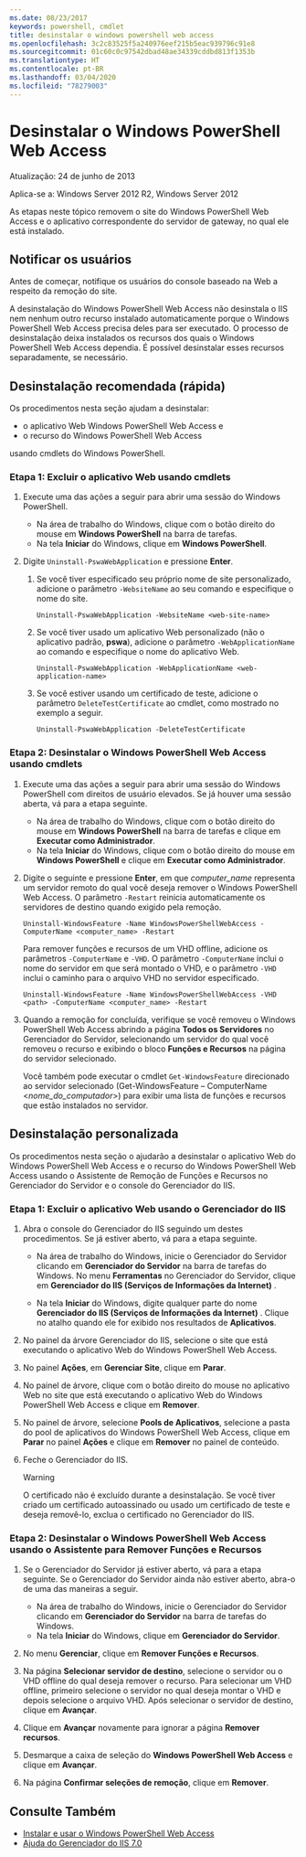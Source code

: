 ```yaml
---
ms.date: 08/23/2017
keywords: powershell, cmdlet
title: desinstalar o windows powershell web access
ms.openlocfilehash: 3c2c83525f5a240976eef215b5eac939796c91e8
ms.sourcegitcommit: 01c60c0c97542dbad48ae34339cddbd813f1353b
ms.translationtype: HT
ms.contentlocale: pt-BR
ms.lasthandoff: 03/04/2020
ms.locfileid: "78279003"
---
```

# <a name="uninstall-windows-powershell-web-access"></a>Desinstalar o Windows PowerShell Web Access

Atualização: 24 de junho de 2013

Aplica-se a: Windows Server 2012 R2, Windows Server 2012

As etapas neste tópico removem o site do Windows PowerShell Web Access e o aplicativo correspondente do servidor de gateway, no qual ele está instalado.

## <a name="notify-users"></a>Notificar os usuários

Antes de começar, notifique os usuários do console baseado na Web a respeito da remoção do site.

A desinstalação do Windows PowerShell Web Access não desinstala o IIS nem nenhum outro recurso instalado automaticamente porque o Windows PowerShell Web Access precisa deles para ser executado. O processo de desinstalação deixa instalados os recursos dos quais o Windows PowerShell Web Access dependia. É possível desinstalar esses recursos separadamente, se necessário.

## <a name="recommended-quick-uninstallation"></a>Desinstalação recomendada (rápida)

Os procedimentos nesta seção ajudam a desinstalar:

- o aplicativo Web Windows PowerShell Web Access e
- o recurso do Windows PowerShell Web Access

usando cmdlets do Windows PowerShell.

### <a name="step-1-delete-the-web-application-using-cmdlets"></a>Etapa 1: Excluir o aplicativo Web usando cmdlets

1. Execute uma das ações a seguir para abrir uma sessão do Windows PowerShell.

   - Na área de trabalho do Windows, clique com o botão direito do mouse em **Windows PowerShell** na barra de tarefas.
   - Na tela **Iniciar** do Windows, clique em **Windows PowerShell**.

2. Digite `Uninstall-PswaWebApplication` e pressione **Enter**.

   1. Se você tiver especificado seu próprio nome de site personalizado, adicione o parâmetro `-WebsiteName` ao seu comando e especifique o nome do site.

      `Uninstall-PswaWebApplication -WebsiteName <web-site-name>`

   1. Se você tiver usado um aplicativo Web personalizado (não o aplicativo padrão, **pswa**), adicione o parâmetro `-WebApplicationName` ao comando e especifique o nome do aplicativo Web.

      `Uninstall-PswaWebApplication -WebApplicationName <web-application-name>`

   1. Se você estiver usando um certificado de teste, adicione o parâmetro `DeleteTestCertificate` ao cmdlet, como mostrado no exemplo a seguir.

      `Uninstall-PswaWebApplication -DeleteTestCertificate`

### <a name="step-2-uninstall-windows-powershell-web-access-using-cmdlets"></a>Etapa 2: Desinstalar o Windows PowerShell Web Access usando cmdlets

1. Execute uma das ações a seguir para abrir uma sessão do Windows PowerShell com direitos de usuário elevados. Se já houver uma sessão aberta, vá para a etapa seguinte.

    - Na área de trabalho do Windows, clique com o botão direito do mouse em **Windows PowerShell** na barra de tarefas e clique em **Executar como Administrador**.
    - Na tela **Iniciar** do Windows, clique com o botão direito do mouse em **Windows PowerShell** e clique em **Executar como Administrador**.

1. Digite o seguinte e pressione **Enter**, em que *computer_name* representa um servidor remoto do qual você deseja remover o Windows PowerShell Web Access. O parâmetro `-Restart` reinicia automaticamente os servidores de destino quando exigido pela remoção.

    `Uninstall-WindowsFeature -Name WindowsPowerShellWebAccess -ComputerName <computer_name> -Restart`

    Para remover funções e recursos de um VHD offline, adicione os parâmetros `-ComputerName` e `-VHD`. O parâmetro `-ComputerName` inclui o nome do servidor em que será montado o VHD, e o parâmetro `-VHD` inclui o caminho para o arquivo VHD no servidor especificado.

    `Uninstall-WindowsFeature -Name WindowsPowerShellWebAccess -VHD <path> -ComputerName <computer_name> -Restart`

1. Quando a remoção for concluída, verifique se você removeu o Windows PowerShell Web Access abrindo a página **Todos os Servidores** no Gerenciador do Servidor, selecionando um servidor do qual você removeu o recurso e exibindo o bloco **Funções e Recursos** na página do servidor selecionado.

    Você também pode executar o cmdlet `Get-WindowsFeature` direcionado ao servidor selecionado (Get-WindowsFeature – ComputerName &lt;*nome_do_computador*&gt;) para exibir uma lista de funções e recursos que estão instalados no servidor.

## <a name="custom-uninstallation"></a>Desinstalação personalizada

Os procedimentos nesta seção o ajudarão a desinstalar o aplicativo Web do Windows PowerShell Web Access e o recurso do Windows PowerShell Web Access usando o Assistente de Remoção de Funções e Recursos no Gerenciador do Servidor e o console do Gerenciador do IIS.

### <a name="step-1-delete-the-web-application-using-iis-manager"></a>Etapa 1: Excluir o aplicativo Web usando o Gerenciador do IIS

1. Abra o console do Gerenciador do IIS seguindo um destes procedimentos. Se já estiver aberto, vá para a etapa seguinte.

   - Na área de trabalho do Windows, inicie o Gerenciador do Servidor clicando em **Gerenciador do Servidor** na barra de tarefas do Windows. No menu **Ferramentas** no Gerenciador do Servidor, clique em **Gerenciador do IIS (Serviços de Informações da Internet)** .

   - Na tela **Iniciar** do Windows, digite qualquer parte do nome **Gerenciador do IIS (Serviços de Informações da Internet)** . Clique no atalho quando ele for exibido nos resultados de **Aplicativos**.

1. No painel da árvore Gerenciador do IIS, selecione o site que está executando o aplicativo Web do Windows PowerShell Web Access.

1. No painel **Ações**, em **Gerenciar Site**, clique em **Parar**.

1. No painel de árvore, clique com o botão direito do mouse no aplicativo Web no site que está executando o aplicativo Web do Windows PowerShell Web Access e clique em **Remover**.

1. No painel de árvore, selecione **Pools de Aplicativos**, selecione a pasta do pool de aplicativos do Windows PowerShell Web Access, clique em **Parar** no painel **Ações** e clique em **Remover** no painel de conteúdo.

1. Feche o Gerenciador do IIS.

   > [!WARNING]
   > O certificado não é excluído durante a desinstalação. Se você tiver criado um certificado autoassinado ou usado um certificado de teste e deseja removê-lo, exclua o certificado no Gerenciador do IIS.

### <a name="step-2-uninstall-windows-powershell-web-access-using-the-remove-roles-and-features-wizard"></a>Etapa 2: Desinstalar o Windows PowerShell Web Access usando o Assistente para Remover Funções e Recursos

1. Se o Gerenciador do Servidor já estiver aberto, vá para a etapa seguinte. Se o Gerenciador do Servidor ainda não estiver aberto, abra-o de uma das maneiras a seguir.

    - Na área de trabalho do Windows, inicie o Gerenciador do Servidor clicando em **Gerenciador do Servidor** na barra de tarefas do Windows.
    - Na tela **Iniciar** do Windows, clique em **Gerenciador do Servidor**.

1. No menu **Gerenciar**, clique em **Remover Funções e Recursos**.

1. Na página **Selecionar servidor de destino**, selecione o servidor ou o VHD offline do qual deseja remover o recurso. Para selecionar um VHD offline, primeiro selecione o servidor no qual deseja montar o VHD e depois selecione o arquivo VHD. Após selecionar o servidor de destino, clique em **Avançar**.

1. Clique em **Avançar** novamente para ignorar a página **Remover recursos**.

1. Desmarque a caixa de seleção do **Windows PowerShell Web Access** e clique em **Avançar**.

1. Na página **Confirmar seleções de remoção**, clique em **Remover**.

## <a name="see-also"></a>Consulte Também

- [Instalar e usar o Windows PowerShell Web Access](install-and-use-windows-powershell-web-access.md)
- [Ajuda do Gerenciador do IIS 7.0](https://technet.microsoft.com/library/cc732664.aspx)